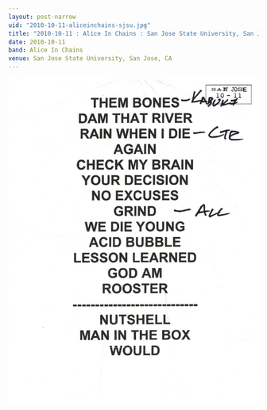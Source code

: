 ```yaml
---
layout: post-narrow
uid: "2010-10-11-aliceinchains-sjsu.jpg"
title: "2010-10-11 : Alice In Chains : San Jose State University, San Jose, CA"
date: 2010-10-11
band: Alice In Chains
venue: San Jose State University, San Jose, CA
---
```


<div class="showcase">
  <img src="/img/2010/10/20101011-AliceInChains-SJSU.jpg" alt="2010-10-11-aliceinchains-sjsu.jpg">
</div>
